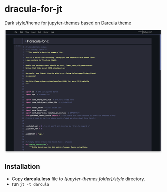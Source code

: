 # dracula-for-jt

Dark style/theme for [jupyter-themes](https://github.com/dunovank/jupyter-themes) based on [Darcula theme](https://draculatheme.com/)

![Screenshot](./dracula-for-jt.png)

## Installation
- Copy **darcula.less** file to _{jupyter-themes folder}/style_ directory.
- run ```jt -t darcula``` 
